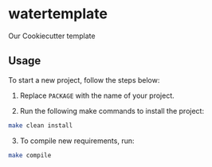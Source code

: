 # watertemplate
Our Cookiecutter template

## Usage
To start a new project, follow the steps below:

1. Replace `PACKAGE` with the name of your project.

2. Run the following make commands to install the project:

```bash
make clean install
```

3. To compile new requirements, run:

```bash
make compile
```
